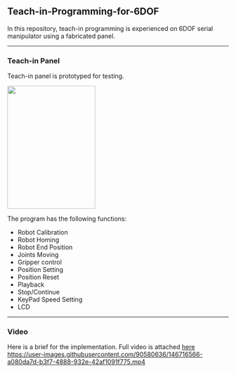 ## Teach-in-Programming-for-6DOF
In this repository, teach-in programming is experienced on 6DOF serial manipulator using a fabricated panel.

---
### Teach-in Panel
Teach-in panel is prototyped for testing. 
<p align="left"><img src="https://user-images.githubusercontent.com/90580636/146716743-1ff6baf1-b123-459e-9313-7876b5a97c8e.png" width="200" height="280" /></p>

The program has the following functions:
- Robot Calibration
- Robot Homing
- Robot End Position
- Joints Moving 
- Gripper control  
- Position Setting 
- Position Reset
- Playback  
- Stop/Continue
- KeyPad Speed Setting
- LCD

---
### Video 
Here is a brief for the implementation. Full video is attached [here](https://drive.google.com/file/d/1Jj9pPjrDcCJolud-DjOJNQA-P_LlzhYs/view?usp=sharing)
https://user-images.githubusercontent.com/90580636/146716566-a080da7d-b3f7-4888-932e-42af1091f775.mp4

